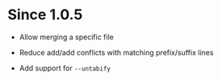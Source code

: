 # Since 1.0.5

* Allow merging a specific file

* Reduce add/add conflicts with matching prefix/suffix lines

* Add support for `--untabify`
